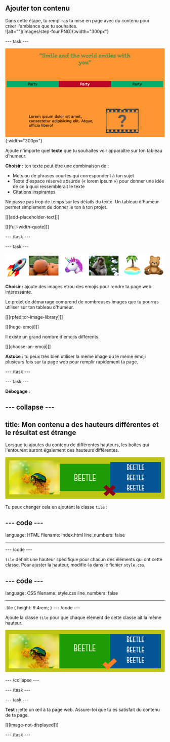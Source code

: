 ## Ajouter ton contenu

<div style="display: flex; flex-wrap: wrap">
<div style="flex-basis: 200px; flex-grow: 1; margin-right: 15px;">
Dans cette étape, tu rempliras ta mise en page avec du contenu pour créer l'ambiance que tu souhaites.
</div>
<div>
![alt=""](images/step-four.PNG){:width="300px"}
</div>
</div>

--- task ---

![alt=""](images/text-examples.png){:width="300px"}

Ajoute n'importe quel **texte** que tu souhaites voir apparaître sur ton tableau d'humeur.

**Choisir :** ton texte peut être une combinaison de :

- Mots ou de phrases courtes qui correspondent à ton sujet
- Texte d'espace réservé absurde (« lorem ipsum ») pour donner une idée de ce à quoi ressemblerait le texte
- Citations inspirantes

Ne passe pas trop de temps sur les détails du texte. Un tableau d'humeur permet simplement de donner le ton à ton projet.

[[[add-placeholder-text]]]

[[[full-width-quote]]]

--- /task ---

--- task ---

![Exemples d'images et d'emoji dans une bande.](images/image-emoji-strip.png)

**Choisir :** ajoute des images et/ou des emojis pour rendre ta page web intéressante.

Le projet de démarrage comprend de nombreuses images que tu pourras utiliser sur ton tableau d'humeur.

[[[rpfeditor-image-library]]]

[[[huge-emoji]]]

Il existe un grand nombre d'emojis différents.

[[[choose-an-emoji]]]

**Astuce :** tu peux très bien utiliser la même image ou le même emoji plusieurs fois sur ta page web pour remplir rapidement ta page.

--- /task ---

--- task ---

**Débogage :**

--- collapse ---
---
title: Mon contenu a des hauteurs différentes et le résultat est étrange
---

Lorsque tu ajoutes du contenu de différentes hauteurs, les boîtes qui l'entourent auront également des hauteurs différentes.

![alt=""](images/different-heights.png)

Tu peux changer cela en ajoutant la classe `tile` :

--- code ---
---
language: HTML
filename: index.html
line_numbers: false
 
---
<div class="tile">
--- /code ---

`tile` définit une hauteur spécifique pour chacun des éléments qui ont cette classe. Pour ajuster la hauteur, modifie-la dans le fichier `style.css`.

--- code ---
---
language: CSS
filename: style.css
line_numbers: false
 
---
.tile {
  height: 9.4rem;
}
--- /code ---

Ajoute la classe `tile` pour que chaque élément de cette classe ait la même hauteur.

![alt=""](images/same-height.png)

--- /collapse ---

--- /task ---

--- task ---

**Test :** jette un œil à ta page web. Assure-toi que tu es satisfait du contenu de ta page.

[[[image-not-displayed]]]

--- /task ---
